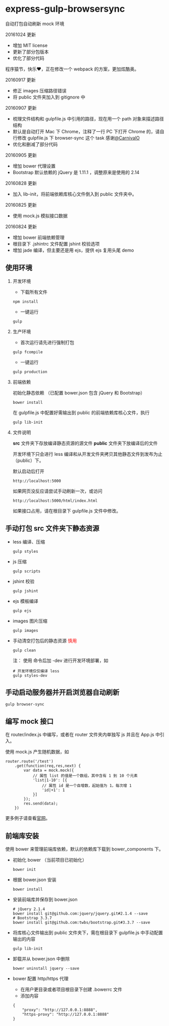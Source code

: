 # express-gulp-browsersync

自动打包自动刷新 mock 环境

20161024 更新

* 增加 MIT license
* 更新了部分包版本
* 优化了部分代码

程序猿节，快乐❤️，正在修改一个 webpack 的方案，更加炫酷奥。

20160917 更新

* 修正 images 压缩路径错误
* 将 public 文件夹加入到 gitignore 中

20160907 更新

* 梳理文件结构和 gulpfile.js 中引用的路径，现在用一个 path 对象来描述路径结构
* 默认是自动打开 Mac 下 Chrome，注释了一行 PC 下打开 Chrome 的，请自行修改 gulpfile.js 下 browser-sync 这个 task 感谢[@CarnivalO](https://github.com/CarnivalO)
* 优化和删减了部分代码

20160905 更新

* 增加 bower 代理设置
* Bootstrap 默认依赖的 jQuery 是 1.11.1 ，调整原来是使用的 2.14

20160828 更新

* 加入 lib-init，将前端依赖库核心文件倒入到 public 文件夹中。

20160825 更新

* 使用 mock.js 模拟接口数据 

20160824 更新

* 增加 bower 前端依赖管理
* 根目录下 .jshintrc 文件配置 jshint 校验选项
* 增加 jade 编译，但主要还是用 ejs，提供 ejs 复用头尾 demo


## 使用环境

1. 开发环境

	* 下载所有文件
	
	```
	npm install
	```

	* 一键运行
		
	```
	gulp
	```

2. 生产环境

	* 首次运行请先进行强制打包
	
	```
	gulp fcompile
	```

	* 一键运行
	
	```
	gulp production
	```

3. 前端依赖

	初始化静态依赖 （已配置 bower.json 包含 jQuery 和 Bootstrap）
	
	```
	bower install
	```

	在 gulpfile.js 中配置好需输出到 public 的前端依赖库核心文件，执行
	
	```
	gulp lib-init
	```

4. 文件说明

	**src** 文件夹下存放编译静态资源的源文件
	**public** 文件夹下放编译后的文件
	
	开发环境下只会进行 less 编译和从开发文件夹拷贝其他静态文件到发布为止（public）下。
	
	默认启动后打开 
	
	```
	http://localhost:5000 
	```

	如果网页没反应请尝试手动刷新一次，或访问 
	
	```
	http://localhost:5000/html/index.html
	```

	如果接口占用，请在根目录下 gulpfile.js 文件中修改。


## 手动打包 src 文件夹下静态资源

* less 编译、压缩
	
	```
	gulp styles
	```
	
* js 压缩
	
	```
	gulp scripts
	```
	
* jshint 校验
	
	```
	gulp jshint
	```
	
* ejs 模板编译
	
	```
	gulp ejs
	```
	
* images 图片压缩

	```
	gulp images
	```

* 手动清空打包后的静态资源 <span style="color:red">慎用</span>

	```
	gulp clean
	```

	注：
	使用 命令后加 -dev 进行开发环境部署，如 
	
	```
	# 开发环境仅仅编译 less
	gulp styles-dev 
	```

## 手动启动服务器并开启浏览器自动刷新

```
gulp browser-sync
```

## 编写 mock 接口

在 router/index.js 中编写，或者在 router 文件夹内单独写 js 并且在 App.js 中引入。

使用 mock.js 产生随机数据，如

```
router.route('/test')
	.get(function(req,res,next) {
		var data = mock.mock({
		    // 属性 list 的值是一个数组，其中含有 1 到 10 个元素
		    'list|1-10': [{
		        // 属性 id 是一个自增数，起始值为 1，每次增 1
		        'id|+1': 1
		    }]
		});
		res.send(data);
	})
```

更多例子请查看[官网](http://mockjs.com/)。

## 前端库安装

使用 bower 来管理前端库依赖，默认的依赖库下载到 bower_components 下。

* 初始化 bower （当前项目已初始化）

	```
	bower init
	```
	
* 根据 bower.json 安装

	```
	bower install
	```

* 安装前端库并保存到 bower.json 

	```
	# jQuery 2.1.4
	bower install git@github.com:jquery/jquery.git#2.1.4 --save
	# Bootstrap 3.3.7
	bower install git@github.com:twbs/bootstrap.git#3.3.7 --save
	```
* 将库核心文件输出到 public 文件夹下，需在根目录下 gulpfile.js 中手动配置输出的内容

	```
	gulp lib-init
	```
	
* 卸载并从 bower.json 中删除
	
	```
	bower uninstall jquery --save
	```

* bower 配置 http/https 代理
	
	* 在用户更目录或者项目根目录下创建 .bowerrc 文件
	* 添加内容

	```
	{
  		"proxy": "http://127.0.0.1:8888",
  		"https-proxy": "http://127.0.0.1:8888"
	}
	```


